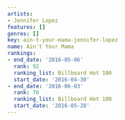 ```yaml
---
artists:
- Jennifer Lopez
features: []
genres: []
key: ain-t-your-mama-jennifer-lopez
name: Ain't Your Mama
rankings:
- end_date: '2016-05-06'
  rank: 92
  ranking_list: Billboard Hot 100
  start_date: '2016-04-30'
- end_date: '2016-06-03'
  rank: 76
  ranking_list: Billboard Hot 100
  start_date: '2016-05-28'
---
```


